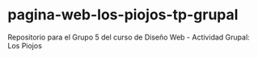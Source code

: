 # pagina-web-los-piojos-tp-grupal

Repositorio para el Grupo 5 del curso de Diseño Web - Actividad Grupal: Los Piojos